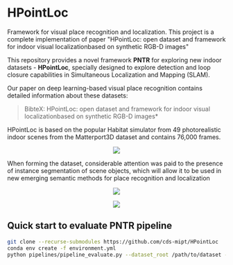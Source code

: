 # HPointLoc
Framework for visual place recognition and localization. This project is a complete implementation of paper "HPointLoc: open dataset and framework for indoor visual localizationbased on synthetic RGB-D images"

This repository provides a novel framework **PNTR** for exploring new indoor datasets - **HPointLoc**, specially designed to explore detection and loop closure capabilities in Simultaneous Localization and Mapping (SLAM).

Our paper on deep learning-based visual place recognition contains detailed information about these datasets:
> BibteX: HPointLoc: open dataset and framework for indoor visual localizationbased on synthetic RGB-D images*

HPointLoc is based on the popular Habitat simulator from 49 photorealistic indoor scenes from the Matterport3D dataset and contains 76,000 frames.
<p align="center">
  <img src="https://user-images.githubusercontent.com/68793107/130796811-72841bde-c95e-4b76-9d79-0029e81feab1.png" />
</p> 

When forming the dataset, considerable attention was paid to the presence of instance segmentation of scene objects, which will allow it to be used in new emerging semantic methods for place recognition and localization
<p align="center">
  <img src="https://user-images.githubusercontent.com/68793107/130794869-ea0388e6-f19c-4c83-989a-64d79622db2a.png" />
</p>

<p align="center">
  <img src="https://user-images.githubusercontent.com/68793107/130796358-b0349dd6-7a72-489e-8c12-7bd0f605c26c.png" />
</p>


## Quick start to evaluate PNTR pipeline

```bash
git clone --recurse-submodules https://github.com/cds-mipt/HPointLoc
conda env create -f environment.yml
python pipelines/pipeline_evaluate.py --dataset_root /path/to/dataset --image-retrieval 'patchnetvlad' --keypoints-matching 'superpoint_superglue' --optimizer-cloud 'teaser' -f  
```

